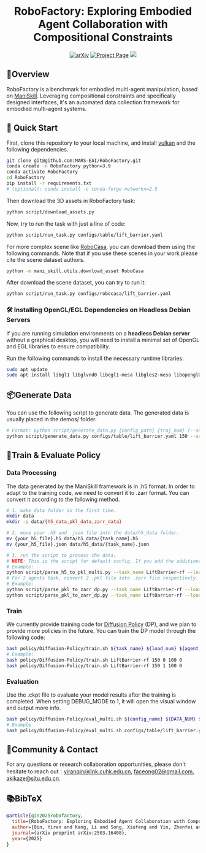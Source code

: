 <div align="center">
<h1>RoboFactory: Exploring Embodied Agent Collaboration with Compositional Constraints</h1>

<a href="https://arxiv.org/abs/2503.16408"><img src="https://img.shields.io/badge/arxiv-2503.16408-b31b1b" alt="arXiv"></a>
<a href="https://iranqin.github.io/robofactory/"><img src="https://img.shields.io/badge/Project_Page-green" alt="Project Page"></a>
<a href='https://huggingface.co/datasets/FACEONG/RoboFactory_Dataset'><img src='https://img.shields.io/badge/%F0%9F%A4%97%20Hugging%20Face-Datasets-blue'></a>
</div>

## 🧠Overview
RoboFactory is a benchmark for embodied multi-agent manipulation, based on [ManiSkill](https://www.maniskill.ai/). Leveraging compositional constraints and specifically designed interfaces, it's an automated data collection framework for embodied multi-agent systems.

## 🚀 Quick Start
First, clone this repository to your local machine, and install [vulkan](https://maniskill.readthedocs.io/en/latest/user_guide/getting_started/installation.html#vulkan) and the following dependencies.
```bash
git clone git@github.com:MARS-EAI/RoboFactory.git
conda create -n RoboFactory python=3.9
conda activate RoboFactory
cd RoboFactory
pip install -r requirements.txt
# (optional): conda install -c conda-forge networkx=2.5
```
Then download the 3D assets in RoboFactory task:
```bash
python script/download_assets.py 
```
Now, try to run the task with just a line of code:
```bash
python script/run_task.py configs/table/lift_barrier.yaml
```
For more complex scene like [RoboCasa](https://github.com/robocasa/robocasa), you can download them using the following commands. Note that if you use these scenes in your work please cite the scene dataset authors.
```bash
python -m mani_skill.utils.download_asset RoboCasa
```
After download the scene dataset, you can try to run it:
```bash
python script/run_task.py configs/robocasa/lift_barrier.yaml
```
### 🛠 Installing OpenGL/EGL Dependencies on Headless Debian Servers

If you are running simulation environments on a **headless Debian server** without a graphical desktop, you will need to install a minimal set of OpenGL and EGL libraries to ensure compatibility.

Run the following commands to install the necessary runtime libraries:

```bash
sudo apt update
sudo apt install libgl1 libglvnd0 libegl1-mesa libgles2-mesa libopengl0
```

## 📦Generate Data
You can use the following script to generate data. The generated data is usually placed in the demos/ folder.
```bash
# Format: python script/generate_data.py {config_path} {traj_num} [--save-video]
python script/generate_data.py configs/table/lift_barrier.yaml 150 --save-video
```
## 🧪Train & Evaluate Policy
### Data Processing
The data generated by the ManiSkill framework is in .h5 format. In order to adapt to the training code, we need to convert it to .zarr format. You can convert it according to the following method.

```bash
# 1. make data folder in the first time.
mkdir data
mkdir -p data/{h5_data,pkl_data,zarr_data}

# 2. move your .h5 and .json file into the data/h5_data folder.
mv {your_h5_file}.h5 data/h5_data/{task_name}.h5
mv {your_h5_file}.json data/h5_data/{task_name}.json

# 3. run the script to process the data.
# NOTE: This is the script for default config. If you add the additional camera in config yaml, modify the script to adapt the data.
# Example:
python script/parse_h5_to_pkl_multi.py --task_name LiftBarrier-rf --load_num 150  --agent_num 2
# For 2 agents task, convert 2 .pkl file into .zarr file respectively.
# Example:
python script/parse_pkl_to_zarr_dp.py --task_name LiftBarrier-rf --load_num 150 --agent_id 0
python script/parse_pkl_to_zarr_dp.py --task_name LiftBarrier-rf --load_num 150 --agent_id 1
```
### Train
We currently provide training code for [Diffusion Policy](https://arxiv.org/pdf/2303.04137) (DP), and we plan to provide more policies in the future.
You can train the DP model through the following code:
```bash
bash policy/Diffusion-Policy/train.sh ${task_name} ${load_num} ${agent_id} ${seed} ${gpu_id}
# Example:
bash policy/Diffusion-Policy/train.sh LiftBarrier-rf 150 0 100 0
bash policy/Diffusion-Policy/train.sh LiftBarrier-rf 150 1 100 0
```
### Evaluation
Use the .ckpt file to evaluate your model results after the training is completed. When setting DEBUG_MODE to 1, it will open the visual window and output more info.
```bash
bash policy/Diffusion-Policy/eval_multi.sh ${config_name} ${DATA_NUM} ${CHECKPOINT_NUM} ${DEBUG_MODE} ${TASK_NAME}
# Example
bash policy/Diffusion-Policy/eval_multi.sh configs/table/lift_barrier.yaml 150 300 1 LiftBarrier-rf
```
## 🔗Community & Contact
For any questions or research collaboration opportunities, please don't hesitate to reach out：yiranqin@link.cuhk.edu.cn, faceong02@gmail.com, akikaze@sjtu.edu.cn.

## 📚BibTeX
```bibtex
@article{qin2025robofactory,
  title={RoboFactory: Exploring Embodied Agent Collaboration with Compositional Constraints},
  author={Qin, Yiran and Kang, Li and Song, Xiufeng and Yin, Zhenfei and Liu, Xiaohong and Liu, Xihui and Zhang, Ruimao and Bai, Lei},
  journal={arXiv preprint arXiv:2503.16408},
  year={2025}
}
```

